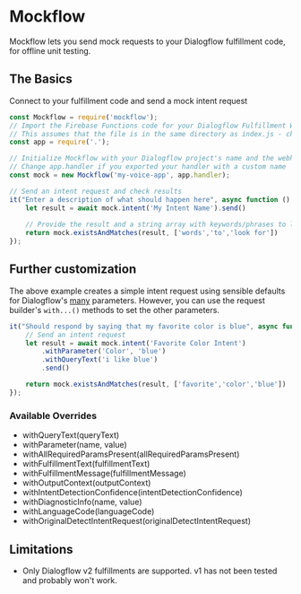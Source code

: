 # Mockflow
Mockflow lets you send mock requests to your Dialogflow fulfillment code, for offline unit testing.

## The Basics
Connect to your fulfillment code and send a mock intent request
```javascript
const Mockflow = require('mockflow');
// Import the Firebase Functions code for your Dialogflow Fulfillment Webhook
// This assumes that the file is in the same directory as index.js - change as necessary
const app = require('.');

// Initialize Mockflow with your Dialogflow project's name and the webhook handler
// Change app.handler if you exported your handler with a custom name
const mock = new Mockflow('my-voice-app', app.handler);

// Send an intent request and check results
it("Enter a description of what should happen here", async function () {
    let result = await mock.intent('My Intent Name').send()
    
    // Provide the result and a string array with keywords/phrases to look for in in the response
    return mock.existsAndMatches(result, ['words','to','look for'])
});
```

## Further customization
The above example creates a simple intent request using sensible defaults for Dialogflow's [many](https://dialogflow.com/docs/fulfillment#request) parameters. However, you can use the request builder's `with...()` methods to set the other parameters.
```javascript
it("Should respond by saying that my favorite color is blue", async function () {
    // Send an intent request
    let result = await mock.intent('Favorite Color Intent')
        .withParameter('Color', 'blue')
        .withQueryText('i like blue')
        .send()

    return mock.existsAndMatches(result, ['favorite','color','blue'])
});
```

### Available Overrides
* withQueryText(queryText)
* withParameter(name, value)
* withAllRequiredParamsPresent(allRequiredParamsPresent)
* withFulfillmentText(fulfillmentText)
* withFulfillmentMessage(fulfillmentMessage)
* withOutputContext(outputContext)
* withIntentDetectionConfidence(intentDetectionConfidence)
* withDiagnosticInfo(name, value)
* withLanguageCode(languageCode)
* withOriginalDetectIntentRequest(originalDetectIntentRequest)

## Limitations
* Only Dialogflow v2 fulfillments are supported. v1 has not been tested and probably won't work.
